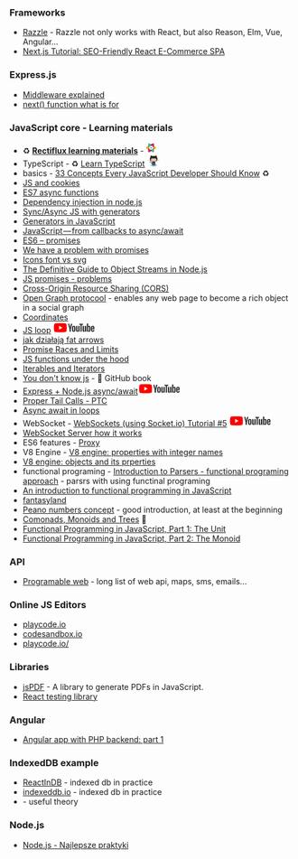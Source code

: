 ### Frameworks

- [Razzle](https://github.com/jaredpalmer/razzle) - Razzle not only works with React, but also Reason, Elm, Vue, Angular...
- [Next.js Tutorial: SEO-Friendly React E-Commerce SPA](https://snipcart.com/blog/react-seo-nextjs-tutorial)

### Express.js

- [Middleware explained](https://stackoverflow.com/questions/35676259/understanding-middleware-and-route-handler-in-express-js)
- [next() function what is for](https://stackoverflow.com/questions/13133071/express-next-function-what-is-it-really-for)

### JavaScript core - Learning materials

- :recycle: [**Rectiflux learning materials**](https://www.reactiflux.com/learning/#learning-current-javascript-es6) - <img src="./images/rectiflux.png" width="auto" height="20"/>
- TypeScript - :recycle: [Learn TypeScript](https://github.com/snipcart/learn-typescript) <img src="./images/github.png" width="auto" height="20"/>
- basics - [33 Concepts Every JavaScript Developer Should Know](https://github.com/leonardomso/33-js-concepts#call-stack) :recycle:
- [JS and cookies](https://www.quirksmode.org/js/cookies.html)
- [ES7 async functions](https://jakearchibald.com/2014/es7-async-functions/)
- [Dependency injection in node.js](https://medium.com/@Jeffijoe/dependency-injection-in-node-js-2016-edition-f2a88efdd427)
- [Sync/Async JS with generators](http://chrisbuttery.com/articles/synchronous-asynchronous-javascript-with-es6-generators/)
- [Generators in JavaScript](https://codeburst.io/generators-in-javascript-1a7f9f884439)
- [JavaScript — from callbacks to async/await](https://medium.freecodecamp.org/javascript-from-callbacks-to-async-await-1cc090ddad99)
- [ES6 – promises](https://mrzepinski.pl/es6%E2%80%8A-promises.html)
- [We have a problem with promises](https://pouchdb.com/2015/05/18/we-have-a-problem-with-promises.html)
- [Icons font vs svg](https://css-tricks.com/icon-fonts-vs-svg/)
- [The Definitive Guide to Object Streams in Node.js](https://community.risingstack.com/the-definitive-guide-to-object-streams-in-node-js/)
- [JS promises - problems](https://pouchdb.com/2015/05/18/we-have-a-problem-with-promises.html)
- [Cross-Origin Resource Sharing (CORS)](https://developer.mozilla.org/en-US/docs/Web/HTTP/CORS)
- [Open Graph protocool](http://ogp.me/) - enables any web page to become a rich object in a social graph
- [Coordinates](https://javascript.info/coordinates)
- [JS loop](https://www.youtube.com/watch?feature=player_embedded&v=cCOL7MC4Pl0) <img src="./images/youtube.png" width="auto" height="20"/>
- [jak działają fat arrows](http://bedekodzic.pl/function-vs/)
- [Promise Races and Limits](https://hackernoon.com/async-await-essentials-for-production-loops-control-flows-limits-23eb40f171bd)
- [JS functions under the hood](https://wanago.io/2018/05/28/diving-into-functions-passing-by-reference-is-a-lie/)
- [Iterables and Iterators](http://exploringjs.com/es6/ch_iteration.html#sec_overview-iteration)
- [You don't know js](https://github.com/getify/You-Dont-Know-JS) - :book: GitHub book
- [Express + Node.js async/await](http://www.youtube.com/watch?feature=player_embedded&v=x51Qxg_epQ4)<img src="./images/youtube.png" width="auto" height="20"/>
- [Proper Tail Calls - PTC](https://github.com/tc39/proposal-ptc-syntax#syntactic-tail-calls-stc)
- [Async await in loops](https://zellwk.com/blog/async-await-in-loops/)
- WebSocket - [WebSockets (using Socket.io) Tutorial #5](https://www.youtube.com/watch?feature=player_embedded&v=FvArk8-qgCk) <img src="./images/youtube.png" width="auto" height="20"/>
- [WebSocket Server how it works](https://developer.mozilla.org/en-US/docs/Web/API/WebSockets_API/Writing_WebSocket_servers)
- ES6 features - [Proxy](https://www.atyantik.com/proxy-javascript-es6-feature/)
- V8 Engine - [V8 engine: properties with integer names](https://v8project.blogspot.com/2017/09/elements-kinds-in-v8.html)
- [V8 engine: objects and its prperties](https://v8project.blogspot.com/2017/08/fast-properties.html)
- functional programing - [Introduction to Parsers - functional programing approach](https://medium.com/@chetcorcos/introduction-to-parsers-644d1b5d7f3d) - parsrs with using functinal programing
- [An introduction to functional programming in JavaScript](https://opensource.com/article/17/6/functional-javascript)
- [fantasyland](https://medium.com/javascript-inside/slaying-a-ui-antipattern-in-fantasyland-907cbc322d2a)
- [Peano numbers concept](http://www.tomharding.me/) - good introduction, at least at the beginning
- [Comonads, Monoids and Trees](https://joneshf.github.io/programming/2015/12/31/Comonads-Monoids-and-Trees.html) :book:
- [Functional Programming in JavaScript, Part 1: The Unit](https://marmelab.com/blog/2018/03/14/functional-programming-1-unit-of-code.html)
- [Functional Programming in JavaScript, Part 2: The Monoid](https://marmelab.com/blog/2018/04/18/functional-programming-2-monoid.html)

### API

- [Programable web](https://www.programmableweb.com/category-api) - long list of web api, maps, sms, emails...

### Online JS Editors

- [playcode.io](https://playcode.io/132833?tabs=console&script.js&output)
- [codesandbox.io](https://codesandbox.io)
- [playcode.io/](http://playcode.io/)

### Libraries

- [jsPDF](https://github.com/MrRio/jsPDF) - A library to generate PDFs in JavaScript.
- [React testing library](https://typeofweb.com/tdd-react-testing-library/)

### Angular

- [Angular app with PHP backend: part 1](https://phpenthusiast.com/blog/develop-angular-php-app-getting-the-list-of-items)

### IndexedDB example

- [ReactInDB](https://github.com/m1nd/ReactInDB/tree/master/src) - indexed db in practice
- [indexeddb.io](https://github.com/haoxins/indexeddb.io/blob/master/lib/index.js) - indexed db in practice
- [](https://golb.hplar.ch/2017/09/A-closer-look-at-IndexedDB.html#primary-keys) - useful theory

### Node.js
- [Node.js - Najlepsze praktyki](https://github.com/goldbergyoni/nodebestpractices/blob/master/README.polish.md)